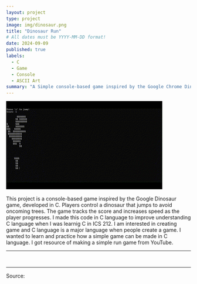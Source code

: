 ```yaml
---
layout: project
type: project
image: img/dinosaur.png
title: "Dinosaur Run"
# All dates must be YYYY-MM-DD format!
date: 2024-09-09
published: true
labels:
  - C
  - Game
  - Console
  - ASCII Art
summary: "A Simple console-based game inspired by the Google Chrome Dino game."
---
```


<img class="img-fluid" src="../img/dinosaurRunGif.gif">

This project is a console-based game inspired by the Google Dinosaur game, developed in C. Players control a dinosaur that jumps to avoid oncoming trees. The game tracks the score and increases speed as the player progresses. I made this code in C language to improve understanding C language when I was learnig C in ICS 212. I am interested in creating game and C language is a major language when people create a game. I wanted to learn and practice how a simple game can be made in C language. I got resource of making a simple run game from YouTube. 

<hr>

<pre>

</pre>

<hr>

Source: 

